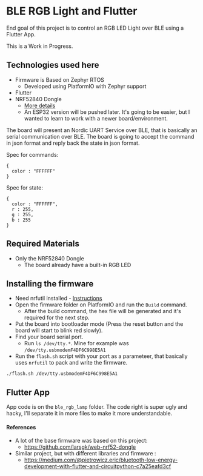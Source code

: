 # BLE RGB Light and Flutter

End goal of this project is to control an RGB LED Light over BLE using a Flutter App.

This is a Work in Progress.

## Technologies used here

* Firmware is Based on Zephyr RTOS
  * Developed using PlatformIO with Zephyr support
* Flutter
* NRF52840 Dongle
  * [More details](https://www.nordicsemi.com/Software-and-tools/Development-Kits/nRF52840-Dongle)
  * An ESP32 version will be pushed later. It's going to be easier, but I wanted to learn to work with a newer board/environment.

The board will present an Nordic UART Service over BLE, that is basically an serial communication over BLE. The board is going to accept the command in json format and reply back the state in json format.

Spec for commands:

```
{
  color : "FFFFFF"
}
```

Spec for state:

```
{
  color : "FFFFFF",
  r : 255,
  g : 255,
  b : 255
}
```

## Required Materials

* Only the NRF52840 Dongle
  * The board already have a built-in RGB LED

## Installing the firmware

* Need nrfutil installed - [Instructions](https://github.com/NordicSemiconductor/pc-nrfutil)
* Open the firmware folder on PlatformIO and run the `Build` command.
  * After the build command, the hex file will be generated and it's required for the next step.
* Put the board into bootloader mode (Press the reset button and the board will start to blink red slowly).
* Find your board serial port.
  * Run `ls /dev/tty.*`. Mine for example was `/dev/tty.usbmodemF4DF6C998E5A1`
* Run the `flash.sh` script with your port as a parameteer, that basically uses `nrfutil` to pack and write the firmware.
```
./flash.sh /dev/tty.usbmodemF4DF6C998E5A1
```

## Flutter App

App code is on the `ble_rgb_lamp` folder. The code right is super ugly and hacky, I'll separate it in more files to make it more understandable.

#### References

* A lot of the base firmware was based on this project:
  * https://github.com/larsgk/web-nrf52-dongle
* Similar project, but with different libraries and firmware :
  * https://medium.com/@pietrowicz.eric/bluetooth-low-energy-development-with-flutter-and-circuitpython-c7a25eafd3cf